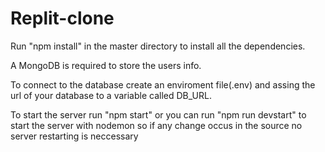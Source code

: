 # Replit-clone

Run "npm install" in the master directory to install all the dependencies.

A MongoDB is required to store the users info.

To connect to the database create an enviroment file(.env) and assing the url of your database to
a variable called DB_URL.

To start the server run "npm start" or you can run "npm run devstart" to start the server with nodemon
so if any change occus in the source no server restarting is neccessary